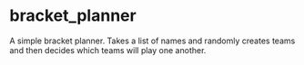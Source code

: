 # bracket_planner
A simple bracket planner. Takes a list of names and randomly creates teams and then decides which teams will play one another.

